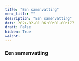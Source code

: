 ```yaml
---
title: "Een samenvatting"
menu_title: ""
description: "Een samenvatting"
date: 2024-02-01 06:00:01+00:177
draft: False
hidden: True
weight:
---
```

### Een samenvatting
